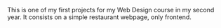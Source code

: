 This is one of my first projects for my Web Design course in my second year. It consists on a simple restaurant webpage, only frontend.
